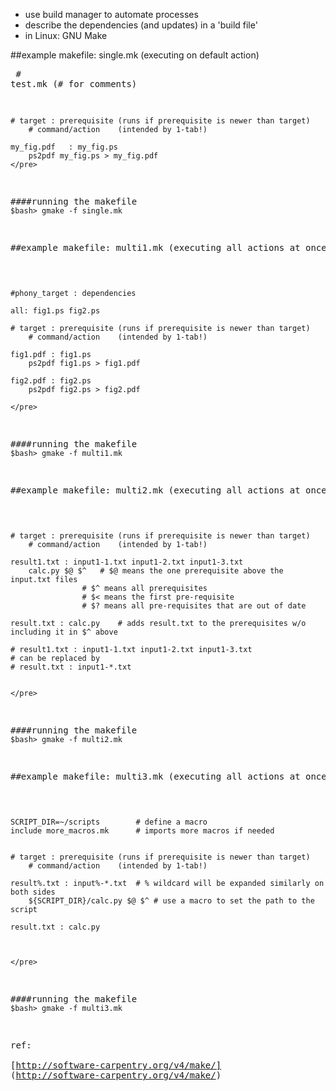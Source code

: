 


- use build manager to automate processes
- describe the dependencies (and updates) in a 'build file'
- in Linux: GNU Make



##example makefile: single.mk (executing on default action)
	<pre>
	# test.mk		(# for comments)
	
	# target : prerequisite	(runs if prerequisite is newer than target)
		# command/action	(intended by 1-tab!)
	
	my_fig.pdf	 : my_fig.ps		
		ps2pdf my_fig.ps > my_fig.pdf
	</pre>
	
####running the makefile
`$bash> gmake -f single.mk`

	

##example makefile: multi1.mk (executing all actions at once)		<pre>

	#phony_target : dependencies

	all: fig1.ps fig2.ps
	
	# target : prerequisite	(runs if prerequisite is newer than target)
		# command/action	(intended by 1-tab!)
	
	fig1.pdf : fig1.ps		
		ps2pdf fig1.ps > fig1.pdf
		
	fig2.pdf : fig2.ps		
		ps2pdf fig2.ps > fig2.pdf
	
	</pre>
####running the makefile
`$bash> gmake -f multi1.mk`


##example makefile: multi2.mk (executing all actions at once)		<pre>

	
	# target : prerequisite	(runs if prerequisite is newer than target)
		# command/action	(intended by 1-tab!)
	
	result1.txt : input1-1.txt input1-2.txt input1-3.txt		
		calc.py $@ $^	# $@ means the one prerequisite above the input.txt files
					# $^ means all prerequisites
					# $< means the first pre-requisite
					# $? means all pre-requisites that are out of date
	
	result.txt : calc.py	# adds result.txt to the prerequisites w/o including it in $^ above
	
	# result1.txt : input1-1.txt input1-2.txt input1-3.txt	
	# can be replaced by
	# result.txt : input1-*.txt
		
	
	</pre>
####running the makefile
`$bash> gmake -f multi2.mk`


##example makefile: multi3.mk (executing all actions at once)		<pre>

	SCRIPT_DIR=~/scripts		# define a macro
	include more_macros.mk		# imports more macros if needed

	
	# target : prerequisite	(runs if prerequisite is newer than target)
		# command/action	(intended by 1-tab!)
	
	result%.txt : input%-*.txt 	# % wildcard will be expanded similarly on both sides	
		${SCRIPT_DIR}/calc.py $@ $^	# use a macro to set the path to the script
	
	result.txt : calc.py	
	
		
	
	</pre>
####running the makefile
`$bash> gmake -f multi3.mk`


ref:  
[http://software-carpentry.org/v4/make/] (http://software-carpentry.org/v4/make/)